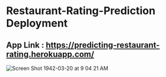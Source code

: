# Restaurant-Rating-Prediction Deployment
## App Link : https://predicting-restaurant-rating.herokuapp.com/
![Screen Shot 1942-03-20 at 9 04 21 AM](https://user-images.githubusercontent.com/44177280/84224186-784b4980-aaf9-11ea-961b-4462414aac9f.png)
